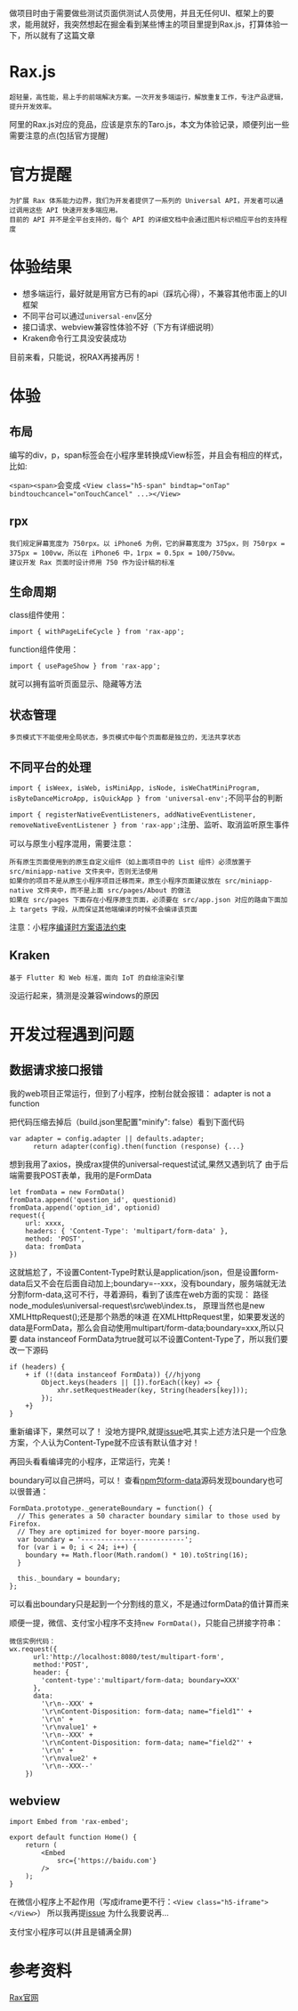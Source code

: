 做项目时由于需要做些测试页面供测试人员使用，并且无任何UI、框架上的要求，能用就好，我突然想起在掘金看到某些博主的项目里提到Rax.js，打算体验一下，所以就有了这篇文章
# Rax.js
    超轻量，高性能，易上手的前端解决方案。一次开发多端运行，解放重复工作，专注产品逻辑，提升开发效率。

阿里的Rax.js对应的竞品，应该是京东的Taro.js，本文为体验记录，顺便列出一些需要注意的点(包括官方提醒)

# 官方提醒
    为扩展 Rax 体系能力边界，我们为开发者提供了一系列的 Universal API，开发者可以通过调用这些 API 快速开发多端应用。
    目前的 API 并不是全平台支持的，每个 API 的详细文档中会通过图片标识相应平台的支持程度

# 体验结果
- 想多端运行，最好就是用官方已有的api（踩坑心得），不兼容其他市面上的UI框架
- 不同平台可以通过```universal-env```区分
- 接口请求、webview兼容性体验不好（下方有详细说明）
- Kraken命令行工具没安装成功

目前来看，只能说，祝RAX再接再厉！

# 体验
## 布局
编写的div，p，span标签会在小程序里转换成View标签，并且会有相应的样式，比如:

```<span><span>```会变成
```<View class="h5-span" bindtap="onTap" bindtouchcancel="onTouchCancel" ...></View> ```
## rpx
    我们规定屏幕宽度为 750rpx。以 iPhone6 为例，它的屏幕宽度为 375px，则 750rpx = 375px = 100vw，所以在 iPhone6 中，1rpx = 0.5px = 100/750vw。
    建议开发 Rax 页面时设计师用 750 作为设计稿的标准


## 生命周期
class组件使用：

```import { withPageLifeCycle } from 'rax-app';```

function组件使用：

```import { usePageShow } from 'rax-app';```

就可以拥有监听页面显示、隐藏等方法

## 状态管理
    多页模式下不能使用全局状态，多页模式中每个页面都是独立的，无法共享状态

## 不同平台的处理
```import { isWeex, isWeb, isMiniApp, isNode, isWeChatMiniProgram, isByteDanceMicroApp, isQuickApp } from 'universal-env';```不同平台的判断

```import { registerNativeEventListeners, addNativeEventListener, removeNativeEventListener } from 'rax-app';```注册、监听、取消监听原生事件


可以与原生小程序混用，需要注意：

    所有原生页面使用到的原生自定义组件（如上面项目中的 List 组件）必须放置于 src/miniapp-native 文件夹中，否则无法使用
    如果你的项目不是从原生小程序项目迁移而来，原生小程序页面建议放在 src/miniapp-native 文件夹中，而不是上面 src/pages/About 的做法
    如果在 src/pages 下面存在小程序原生页面，必须要在 src/app.json 对应的路由下面加上 targets 字段，从而保证其他端编译的时候不会编译该页面

注意：小程序[编译时方案语法约束](https://rax.js.org/docs/guide/syntax-constraints)

## Kraken
    基于 Flutter 和 Web 标准，面向 IoT 的自绘渲染引擎

没运行起来，猜测是没兼容windows的原因

# 开发过程遇到问题
## 数据请求接口报错

我的web项目正常运行，但到了小程序，控制台就会报错：
adapter is not a function

把代码压缩去掉后（build.json里配置"minify": false）看到下面代码
```
var adapter = config.adapter || defaults.adapter;
      return adapter(config).then(function (response) {...}
```
想到我用了axios，换成rax提供的universal-request试试,果然又遇到坑了
由于后端需要我POST表单，我用的是FormData
```
let fromData = new FormData()
fromData.append('question_id', questionid)
fromData.append('option_id', optionid)
request({
    url: xxxx,
    headers: { 'Content-Type': 'multipart/form-data' },
    method: 'POST',
    data: fromData
})
```
这就尴尬了，不设置Content-Type时默认是application/json，但是设置form-data后又不会在后面自动加上;boundary=--xxx，没有boundary，服务端就无法分割form-data,这可不行，寻着源码，看到了该库在web方面的实现：
路径node_modules\universal-request\src\web\index.ts，
原理当然也是new XMLHttpRequest();还是那个熟悉的味道
在XMLHttpRequest里，如果要发送的data是FormData，那么会自动使用multipart/form-data;boundary=xxx,所以只要
data instanceof FormData为true就可以不设置Content-Type了，所以我们要改一下源码

```
if (headers) {
    + if (!(data instanceof FormData)) {//hjyong
        Object.keys(headers || []).forEach((key) => {
            xhr.setRequestHeader(key, String(headers[key]));
        });
    +}
}
```
重新编译下，果然可以了！
没地方提PR,就提[issue](https://github.com/alibaba/rax/issues/2031)吧,其实上述方法只是一个应急方案，个人认为Content-Type就不应该有默认值才对！

再回头看看编译完的小程序，正常运行，完美！

boundary可以自己拼吗，可以！
查看[npm包form-data](https://www.npmjs.com/package/form-data)源码发现boundary也可以很普通：
```
FormData.prototype._generateBoundary = function() {
  // This generates a 50 character boundary similar to those used by Firefox.
  // They are optimized for boyer-moore parsing.
  var boundary = '--------------------------';
  for (var i = 0; i < 24; i++) {
    boundary += Math.floor(Math.random() * 10).toString(16);
  }

  this._boundary = boundary;
};
```
可以看出boundary只是起到一个分割线的意义，不是通过formData的值计算而来

顺便一提，微信、支付宝小程序不支持```new FormData()```，只能自己拼接字符串：

```
微信实例代码：
wx.request({
      url:'http://localhost:8080/test/multipart-form',
      method:'POST',
      header: {
        'content-type':'multipart/form-data; boundary=XXX'
      },
      data:
        '\r\n--XXX' +
        '\r\nContent-Disposition: form-data; name="field1"' +
        '\r\n' +
        '\r\nvalue1' +
        '\r\n--XXX' +
        '\r\nContent-Disposition: form-data; name="field2"' +
        '\r\n' +
        '\r\nvalue2' +
        '\r\n--XXX--'
    })
```
## webview
```
import Embed from 'rax-embed';

export default function Home() {
    return (
        <Embed
            src={'https://baidu.com'}
        />
    );
}
```

在微信小程序上不起作用（写成iframe更不行：```<View class="h5-iframe"></View>```）
所以我再提[issue](https://github.com/alibaba/rax/issues/2032) 为什么我要说再...

支付宝小程序可以(并且是铺满全屏)

# 参考资料
[Rax官网](https://rax.js.org/)


